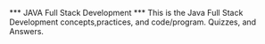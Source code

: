 *** JAVA Full Stack Development ***
This is the Java Full Stack Development concepts,practices, and code/program.
Quizzes, and Answers.
